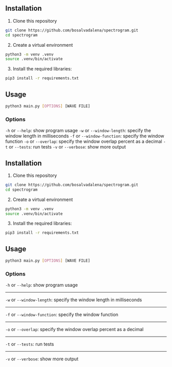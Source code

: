 ## Installation
1. Clone this repository
```bash
git clone https://github.com/bosalvadalena/spectrogram.git
cd spectrogram
```
2. Create a virtual environment
```bash
python3 -m venv .venv
source .venv/bin/activate
```
3. Install the required libraries:
```bash
pip3 install -r requirements.txt
```
## Usage
```bash
python3 main.py [OPTIONS] [WAVE FILE]
```
### Options

`-h` or `--help`: show program usage
`-w` or `--window-length`: specify the window length in milliseconds
`-f` or `--window-function`: specify the window function
`-o` or `--overlap`:  specify the window overlap percent as a decimal
`-t` or `--tests`: run tests
`-v` or `--verbose`: show more output
## Installation
1. Clone this repository
```bash
git clone https://github.com/bosalvadalena/spectrogram.git
cd spectrogram
```
2. Create a virtual environment
```bash
python3 -m venv .venv
source .venv/bin/activate
```
3. Install the required libraries:
```bash
pip3 install -r requirements.txt
```
## Usage
```bash
python3 main.py [OPTIONS] [WAVE FILE]
```
### Options

`-h` or `--help`: show program usage

------------
`-w` or `--window-length`: specify the window length in milliseconds

------------

`-f` or `--window-function`: specify the window function

------------

`-o` or `--overlap`:  specify the window overlap percent as a decimal

------------

`-t` or `--tests`: run tests

------------

`-v` or `--verbose`: show more output